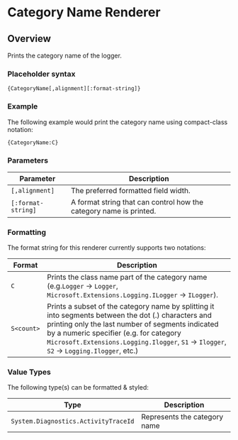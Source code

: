 # Category Name Renderer

## Overview

Prints the category name of the logger.

### Placeholder syntax

```
{CategoryName[,alignment][:format-string]}
```

### Example

The following example would print the category name using compact-class notation:

```
{CategoryName:C}
```

### Parameters

|Parameter|Description|
|---|---|
|`[,alignment]`|The preferred formatted field width.|
|`[:format-string]`|A format string that can control how the category name is printed.|

### Formatting

The format string for this renderer currently supports two notations:

|Format|Description|
|---|---|
|`C`|Prints the class name part of the category name (e.g.`Logger` -> `Logger`, `Microsoft.Extensions.Logging.ILogger` -> `ILogger`).|
|`S<count>`|Prints a subset of the category name by splitting it into segments between the dot (.) characters and printing only the last number of segments indicated by a numeric specifier (e.g. for category `Microsoft.Extensions.Logging.Ilogger`, `S1` -> `Ilogger`, `S2` -> `Logging.Ilogger`, etc.) 

### Value Types

The following type(s) can be formatted & styled:

|Type|Description|
|---|---|
|`System.Diagnostics.ActivityTraceId`|Represents the category name|